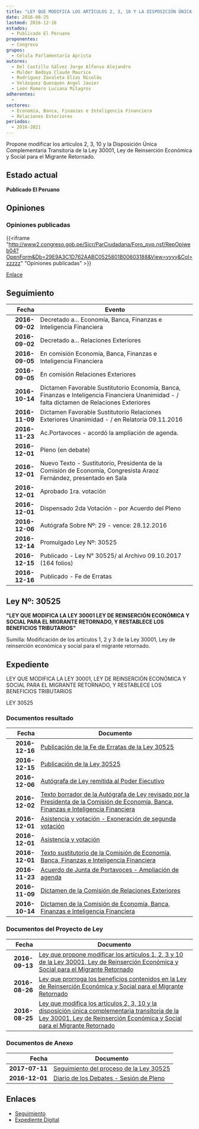 ```yaml
---
title: "LEY QUE MODIFICA LOS ARTÍCULOS 2, 3, 10 Y LA DISPOSICIÓN ÚNICA COMPLEMENTARIA TRANSITORIA DE LA LEY 30001, LEY DE REINSERCIÓN ECONÓMICA Y SOCIAL PARA EL MIGRANTE RETORNADO"
date: 2016-08-25
lastmod: 2016-12-16
estados: 
  - Publicado El Peruano
proponentes: 
  - Congreso
grupos: 
  - Célula Parlamentaria Aprista
autores: 
  - Del Castillo Gálvez Jorge Alfonso Alejandro
  - Mulder Bedoya Claude Maurice
  - Rodríguez Zavaleta Elías Nicolás
  - Velásquez Quesquén Angel Javier
  - León Romero Luciana Milagros
adherentes: 
  - 
sectores: 
  - Economía, Banca, Finanzas e Inteligencia Financiera
  - Relaciones Exteriores
periodos: 
  - 2016-2021
---
```


Propone modificar los artículos 2, 3, 10 y la Disposición Única Complementaria Transitoria de la Ley 30001, Ley de Reinserción Económica y Social para el Migrante Retornado.


## Estado actual

**Publicado El Peruano**

## Opiniones

### Opiniones publicadas

{{<iframe "http://www2.congreso.gob.pe/Sicr/ParCiudadana/Foro_pvp.nsf/RepOpiweb04?OpenForm&Db=29E9A3C1D762AABC0525801B00603188&View=yyyy&Col=zzzzz" "Opiniones publicadas" >}}

[Enlace](http://www2.congreso.gob.pe/Sicr/ParCiudadana/Foro_pvp.nsf/RepOpiweb04?OpenForm&Db=29E9A3C1D762AABC0525801B00603188&View=yyyy&Col=zzzzz)

## Seguimiento

| Fecha | Evento |
|------:|--------|
| **2016-09-02** | Decretado a... Economía, Banca, Finanzas e Inteligencia Financiera|
| **2016-09-02** | Decretado a... Relaciones Exteriores|
| **2016-09-05** | En comisión Economía, Banca, Finanzas e Inteligencia Financiera|
| **2016-09-05** | En comisión Relaciones Exteriores|
| **2016-10-14** | Dictamen Favorable Sustitutorio Economía, Banca, Finanzas e Inteligencia Financiera Unanimidad - / falta dictamen de Relaciones Exteriores|
| **2016-11-09** | Dictamen Favorable Sustitutorio Relaciones Exteriores Unanimidad - / en Relatoría 09.11.2016|
| **2016-11-23** | Ac.Portavoces - acordó la ampliación de agenda.|
| **2016-12-01** | Pleno (en debate)|
| **2016-12-01** | Nuevo Texto - Sustitutorio, Presidenta de la Comisión de Economía, Congresista Araoz Fernández, presentado en Sala|
| **2016-12-01** | Aprobado 1ra. votación|
| **2016-12-01** | Dispensado 2da Votación - por Acuerdo del Pleno|
| **2016-12-06** | Autógrafa Sobre Nº: 29 - vence: 28.12.2016|
| **2016-12-14** | Promulgado Ley Nº: 30525|
| **2016-12-15** | Publicado - Ley N° 30525/ al Archivo 09.10.2017 (164 folios)|
| **2016-12-16** | Publicado - Fe de Erratas|

## Ley Nº: 30525

**"LEY QUE MODIFICA LA LEY 30001 LEY DE REINSERCIÓN ECONÓMICA Y SOCIAL PARA EL MIGRANTE RETORNADO, Y RESTABLECE LOS BENEFICIOS TRIBUTARIOS"**

Sumilla: Modificación de los artículos 1, 2 y 3 de la Ley 30001, Ley de reinserción económica y social para el migrante retornado.


## Expediente

LEY QUE MODIFICA LA LEY 30001, LEY DE REINSERCIÓN ECONÓMICA Y SOCIAL PARA EL MIGRANTE RETORNADO, Y RESTABLECE LOS BENEFICIOS TRIBUTARIOS

LEY 30525


### Documentos resultado

| Fecha | Documento |
|------:|--------|
| **2016-12-16** | [Publicación de la Fe de Erratas de la Ley 30525](http://www.leyes.congreso.gob.pe/Documentos/2016_2021/Fe_de_Erratas/Leyes/30525-FE.pdf) |
| **2016-12-15** | [Publicación de la Ley 30525](http://www.leyes.congreso.gob.pe/Documentos/2016_2021/ADLP/Normas_Legales/30525-LEY.pdf) |
| **2016-12-06** | [Autógrafa de Ley remitida al Poder Ejecutivo](http://www.leyes.congreso.gob.pe/Documentos/2016_2021/ADLP/Texto_Aprobado/AU0015420161206.pdf) |
| **2016-12-02** | [Texto borrador de la Autógrafa de Ley revisado por la Presidenta de la Comisión de Economía, Banca, Finanzas e Inteligencia Financiera](http://www.leyes.congreso.gob.pe/Documentos/2016_2021/Texto_Borrador_de_Autografa/BAU0015420161202.pdf) |
| **2016-12-01** | [Asistencia y votación - Exoneración de segunda votación](http://www.leyes.congreso.gob.pe/Documentos/2016_2021/Asistencia_y_Votacion/Proyectos_de_Ley/Exoneracion_de_Segunda_Votacion/ESV0015420161201..pdf) |
| **2016-12-01** | [Asistencia y votación](http://www.leyes.congreso.gob.pe/Documentos/2016_2021/Asistencia_y_Votacion/Proyectos_de_Ley/AV0015420161201..pdf) |
| **2016-12-01** | [Texto sustitutorio de la Comisión de Economía, Banca, Finanzas e Inteligencia Financiera](http://www.leyes.congreso.gob.pe/Documentos/2016_2021/Texto_Sustitutorio/Proyectos_de_Ley/TS0015420161201.pdf) |
| **2016-11-23** | [Acuerdo de Junta de Portavoces - Ampliación de agenda](http://www.leyes.congreso.gob.pe/Documentos/2016_2021/Acuerdos/Junta_Portavoces/AJP0015420161123.pdf) |
| **2016-11-09** | [Dictamen de la Comisión de Relaciones Exteriores](http://www.leyes.congreso.gob.pe/Documentos/2016_2021/Dictamenes/Proyectos_de_Ley/00154DC20MAY20161109..pdf) |
| **2016-10-14** | [Dictamen de la Comisión de Economía, Banca, Finanzas e Inteligencia Financiera](http://www.leyes.congreso.gob.pe/Documentos/2016_2021/Dictamenes/Proyectos_de_Ley/00154DC09MAY20161014_.pdf) |

### Documentos del Proyecto de Ley

| Fecha | Documento |
|------:|--------|
| **2016-09-13** | [Ley que propone modificar los artículos 1, 2, 3 y 10 de la Ley 30001, Ley de Reinserción Económica y Social para el Migrante Retornado](http://www.leyes.congreso.gob.pe/Documentos/2016_2021/Proyectos_de_Ley_y_de_Resoluciones_Legislativas/PL0024720160913..pdf) |
| **2016-08-26** | [Ley que prorroga los beneficios contenidos en la Ley de Reinserción Económica y Social para el Migrante Retornado](http://www.leyes.congreso.gob.pe/Documentos/2016_2021/Proyectos_de_Ley_y_de_Resoluciones_Legislativas/PL0016120160826..pdf) |
| **2016-08-25** | [Ley que modifica los artículos 2, 3, 10 y la disposición única complementaria transitoria de la Ley 30001, Ley de Reinserción Económica y Social para el Migrante Retornado](http://www.leyes.congreso.gob.pe/Documentos/2016_2021/Proyectos_de_Ley_y_de_Resoluciones_Legislativas/PL0015420160825..pdf) |

### Documentos de Anexo

| Fecha | Documento |
|------:|--------|
| **2017-07-11** | [Seguimiento del proceso de la Ley 30525](http://www.leyes.congreso.gob.pe/Documentos/2016_2021/Seguimiento_de_Proyectos_de_Ley/00154PL20170711.pdf) |
| **2016-12-01** | [Diario de los Debates - Sesión de Pleno](http://www2.congreso.gob.pe/Sicr/DiarioDebates/Publicad.nsf/SesionesPleno/05256D6E0073DFE90525807D000E6F5D/$FILE/PLO-2016-21.pdf) |

## Enlaces 

- [Seguimiento](http://www2.congreso.gob.pe/Sicr/TraDocEstProc/CLProLey2016.nsf/f7fff46988ca05b1052578e100829cc7/57f7a1034bfc693a0525801b0006378d?OpenDocument)
- [Expediente Digital](http://www2.congreso.gob.pehttp://www2.congreso.gob.pe/Sicr/TraDocEstProc/CLProLey2016.nsf/f7fff46988ca05b1052578e100829cc7/57f7a1034bfc693a0525801b0006378d?OpenDocument&Click=05257FB7005EB655.eb71d0cf91d8294e05256cdf006b5706/$Body/0.1C6C)
